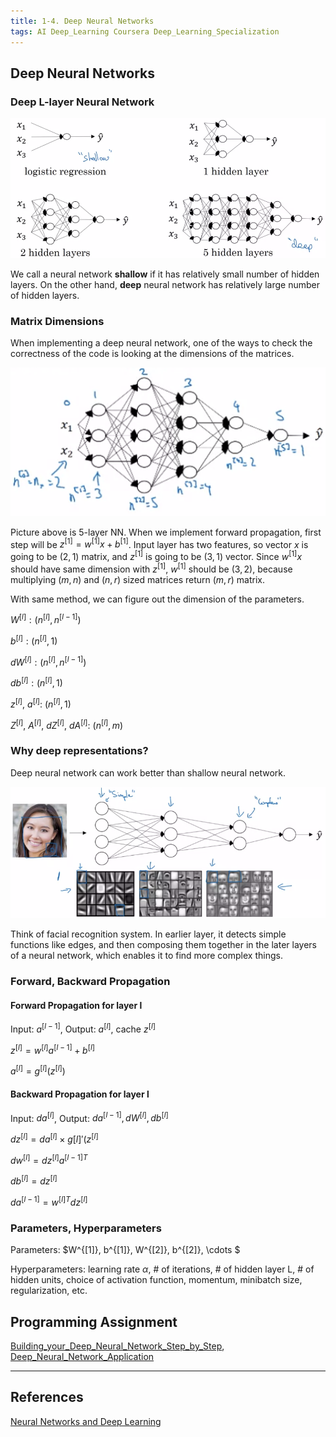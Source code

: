```yaml
---
title: 1-4. Deep Neural Networks
tags: AI Deep_Learning Coursera Deep_Learning_Specialization
---
```


## Deep Neural Networks

### Deep L-layer Neural Network

![](https://raw.githubusercontent.com/evfox9/blog/master/deeplearning/dl1401.png)

We call a neural network **shallow** if it has relatively small number of hidden layers. On the other hand, **deep** neural 
network has relatively large number of hidden layers.

### Matrix Dimensions

When implementing a deep neural network, one of the ways to check the correctness of the code is looking at the dimensions 
of the matrices.

![](https://raw.githubusercontent.com/evfox9/blog/master/deeplearning/dl1402.png)

Picture above is 5-layer NN. When we implement forward propagation, first step will be $z^{[1]} = w^{[1]} x + b^{[1]}$. 
Input layer has two features, so vector $x$ is going to be $(2,1)$ matrix, and $z^{[1]}$ is going to be $(3,1)$ vector. 
Since $w^{[1]} x$ should have same dimension with $z^{[1]}$, $w^{[1]}$ should be $(3,2)$, because multiplying $(m,n)$ and 
$(n,r)$ sized matrices return $(m,r)$ matrix. 

With same method, we can figure out the dimension of the parameters.

$W^{[l]}: (n^{[l]}, n^{[l-1]})$

$b^{[l]}: (n^{[l]}, 1)$

$d W^{[l]}: (n^{[l]}, n^{[l-1]})$

$d b^{[l]}: (n^{[l]}, 1)$

$z^{[l]},\ a^{[l]}:\ (n^{[l]}, 1)$

$Z^{[l]},\ A^{[l]},\ d Z^{[l]},\ d A^{[l]}:\ (n^{[l]}, m)$

### Why deep representations?

Deep neural network can work better than shallow neural network.

![](https://raw.githubusercontent.com/evfox9/blog/master/deeplearning/dl1403.png)

Think of facial recognition system. In earlier layer, it detects simple functions like edges, and then composing them together 
in the later layers of a neural network, which enables it to find more complex things. 

### Forward, Backward Propagation

#### Forward Propagation for layer l
Input: $a^{[l-1]}$, Output: $a^{[l]}$, cache $z^{[l]}$

$z^{[l]} = w^{[l]} a^{[l-1]} + b^{[l]}$

$a^{[l]} = g^{[l]} (z^{[l]})$

#### Backward Propagation for layer l

Input: $d a^{[l]}$, Output: $d a^{[l-1]}, d W^{[l]}, d b^{[l]}$

$d z^{[l]} = d a^{[l]} \times g{[l]'} (z^{[l]}$

$d w^{[l]} = d z^{[l]} a^{[l-1]T}$

$d b^{[l]} = d z^{[l]}$

$d a^{[l-1]} = w^{[l]T} d z^{[l]}$

### Parameters, Hyperparameters

Parameters: $W^{[1]}, b^{[1]}, W^{[2]}, b^{[2]}, \cdots $

Hyperparameters: learning rate $\alpha$, # of iterations, # of hidden layer L, # of hidden units, choice of activation function, 
momentum, minibatch size, regularization, etc.


## Programming Assignment

[Building_your_Deep_Neural_Network_Step_by_Step](https://github.com/evfox9/Coursera/blob/master/Deep_Learning/Neural_Networks_and_Deep_Learning/Building_your_Deep_Neural_Network_Step_by_Step.ipynb), 
[Deep_Neural_Network_Application](https://github.com/evfox9/Coursera/blob/master/Deep_Learning/Neural_Networks_and_Deep_Learning/Deep_Neural_Network_Application.ipynb)

---

## References

[Neural Networks and Deep Learning](https://www.coursera.org/learn/neural-networks-deep-learning)
